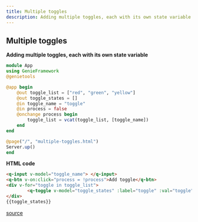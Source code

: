```yaml
---
title: Multiple toggles
description: Adding multiple toggles, each with its own state variable
---
```


## Multiple toggles
**Adding multiple toggles, each with its own state variable**

````julia
module App
using GenieFramework
@genietools

@app begin
    @out toggle_list = ["red", "green", "yellow"]
    @out toggle_states = []
    @in toggle_name = "toggle"
    @in process = false
    @onchange process begin
        toggle_list = vcat(toggle_list, [toggle_name])
    end
end

@page("/", "multiple-toggles.html")
Server.up()
end
````

**HTML code**

```html
<q-input v-model="toggle_name"> </q-input>
<q-btn v-on:click="process = !process">Add toggle</q-btn>
<div v-for="toggle in toggle_list">
        <q-toggle v-model="toggle_states" :label="toggle" :val="toggle"/>
</div>
{{toggle_states}}

```


[source](https://github.com/GenieFramework/CodeExamples/blob/main/src/2.reactive-ui/multiple-toggles.jl)
